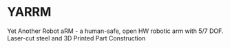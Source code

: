 # YARRM
Yet Another Robot aRM - a human-safe, open HW robotic arm with 5/7 DOF. Laser-cut steel and 3D Printed Part Construction

